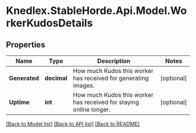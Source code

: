# Knedlex.StableHorde.Api.Model.WorkerKudosDetails

## Properties

Name | Type | Description | Notes
------------ | ------------- | ------------- | -------------
**Generated** | **decimal** | How much Kudos this worker has received for generating images. | [optional] 
**Uptime** | **int** | How much Kudos this worker has received for staying online longer. | [optional] 

[[Back to Model list]](../README.md#documentation-for-models) [[Back to API list]](../README.md#documentation-for-api-endpoints) [[Back to README]](../README.md)

